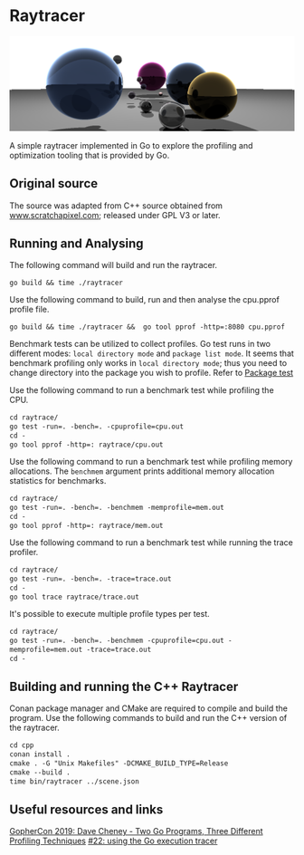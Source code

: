 # Raytracer
 
![alt text](https://github.com/donohutcheon/raytracer/blob/master/docs/example.png "Example scene")

A simple raytracer implemented in Go to explore the profiling and optimization tooling that is provided by Go.

## Original source

The source was adapted from C++ source obtained from www.scratchapixel.com; released under GPL V3 or later.

## Running and Analysing

The following command will build and run the raytracer.
```
go build && time ./raytracer
```

Use the following command to build, run and then analyse the cpu.pprof profile file.
```
go build && time ./raytracer &&  go tool pprof -http=:8080 cpu.pprof
```

Benchmark tests can be utilized to collect profiles.  Go test runs in two different modes:
`local directory mode` and `package list mode`.  It seems that benchmark profiling only 
works in `local directory mode`; thus you need to change directory into the package you wish to 
profile. Refer to [Package test](https://golang.org/pkg/cmd/go/internal/test/)

Use the following command to run a benchmark test while profiling the CPU.
```
cd raytrace/
go test -run=. -bench=. -cpuprofile=cpu.out
cd -
go tool pprof -http=: raytrace/cpu.out
```

Use the following command to run a benchmark test while profiling memory allocations.
The `benchmem` argument prints additional memory allocation statistics for benchmarks.
```
cd raytrace/
go test -run=. -bench=. -benchmem -memprofile=mem.out
cd -
go tool pprof -http=: raytrace/mem.out
```

Use the following command to run a benchmark test while running the trace profiler.
```
cd raytrace/
go test -run=. -bench=. -trace=trace.out
cd -
go tool trace raytrace/trace.out
```

It's possible to execute multiple profile types per test. 
```
cd raytrace/
go test -run=. -bench=. -benchmem -cpuprofile=cpu.out -memprofile=mem.out -trace=trace.out
cd -
```

## Building and running the C++ Raytracer

Conan package manager and CMake are required to compile and build the program.
Use the following commands to build and run the C++ version of the raytracer.
```
cd cpp
conan install .
cmake . -G "Unix Makefiles" -DCMAKE_BUILD_TYPE=Release
cmake --build .
time bin/raytracer ../scene.json 
```

## Useful resources and links

[GopherCon 2019: Dave Cheney - Two Go Programs, Three Different Profiling Techniques](https://youtu.be/nok0aYiGiYA)
[#22: using the Go execution tracer](https://www.youtube.com/watch?v=ySy3sR1LFCQ) 